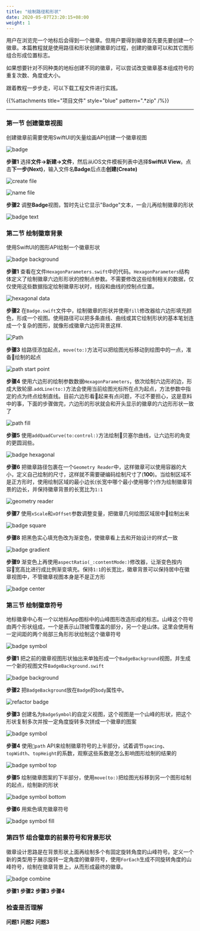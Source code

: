 ```yaml
---
title: "绘制路径和形状"
date: 2020-05-07T23:20:15+08:00
weight: 1
---
```


用户在浏览完一个地标后会得到一个徽章。但用户要得到徽章首先要先要创建一个徽章。本篇教程就是使用路径和形状创建徽章的过程，创建的徽章可以和其它图形组合形成位置标志。

如果想要针对不同种类的地标创建不同的徽章，可以尝试改变徽章基本组成符号的重复次数、角度或大小。

跟着教程一步步走，可以下载工程文件进行实践。

{{%attachments title="项目文件" style="blue" pattern=".*zip" /%}}

---

### 第一节 创建徽章视图

创建徽章前需要使用SwiftUI的矢量绘画API创建一个徽章视图

![badge](/tutorials/drawing_and_animation/images/swiftui-drawing-animation-badge.png?width=20pc)

**步骤1** 选择**文件->新建->文件**，然后从iOS文件模板列表中选择**SwiftUI View**。点击**下一步(Next)**，输入文件名**Badge**后点击**创建(Create)**

![create file](/tutorials/drawing_and_animation/images/swiftui-drawing-animation-create-file.png?width=50pc)

![name file](/tutorials/drawing_and_animation/images/swiftui-drawing-animation-name-file.png?width=20pc)

**步骤2** 调整**Badge**视图，暂时先让它显示"Badge"文本，一会儿再绘制徽章的形状

![badge text](/tutorials/drawing_and_animation/images/swiftui-drawing-animation-badge-text.png?width=40pc)

### 第二节 绘制徽章背景

使用SwiftUI的图形API绘制一个徽章形状

![badge background](/tutorials/drawing_and_animation/images/swiftui-drawing-animation-badge-background.png?width=20pc)

**步骤1** 查看在文件`HexagonParameters.swift`中的代码。`HexagonParameters`结构体定义了绘制徽章六边形形状的控制点参数。不需要修改这些绘制相关的数据，仅仅使用这些数据指定绘制徽章形状时，线段和曲线的控制点位置。

![hexagonal data](/tutorials/drawing_and_animation/images/swiftui-drawing-animation-hexagonal-data.png?width=40pc)

**步骤2** 在`Badge.swift`文件中，绘制徽章的形状并使用`fill`修改器给六边形填充颜色，形成一个视图。使用路径可以把多条直线、曲线或其它绘制形状的基本笔划连成一个复杂的图形，就像形成徽章六边形背景这样.

![Path](/tutorials/drawing_and_animation/images/swiftui-drawing-animation-path.png?width=20pc)

**步骤3** 给路径添加起点，`move(to:)`方法可以把绘图光标移动到绘图中的一点，准备绘制的起点

![path start point](/tutorials/drawing_and_animation/images/swiftui-drawing-animation-path-start-point.png?width=20pc)

**步骤4** 使用六边形的绘制参数数据`HexagonParameters`，依次绘制六边形的边，形成大致轮廓.`addLine(to:)`方法会使用当前绘图光标所在点为起点，方法参数中指定的点为终点绘制直线。目前六边形看起来有点问题，不过不要担心，这是意料中的事，下面的步骤做完，六边形的形状就会和开头显示的徽章的六边形形状一致了

![path fill](/tutorials/drawing_and_animation/images/swiftui-drawing-animation-badge-path-fill.png?width=40pc)

**步骤5** 使用`addQuadCurve(to:control:)`方法绘制贝塞尔曲线，让六边形的角变的更圆润些。

![badge hexagonal](/tutorials/drawing_and_animation/images/swiftui-drawing-animation-badge-hexagonal.png?width=40pc)

**步骤6** 把徽章路径包裹在一个`Geometry Reader`中，这样徽章可以使用容器的大小，定义自己绘制的尺寸，这样就不需要硬编码绘制尺寸了(**100**)。当绘制区域不是正方形时，使用绘制区域的最小边长(长宽中哪个最小使用哪个)作为绘制徽章背景的边长，并保持徽章背景的长宽比为`1:1`

![geometry reader](/tutorials/drawing_and_animation/images/swiftui-drawing-animation-badge-geometry-reader.png?width=40pc)

**步骤7** 使用`xScale`和`xOffset`参数调整变量，把徽章几何绘图区域居中绘制出来

![badge square](/tutorials/drawing_and_animation/images/swiftui-drawing-animation-badge-square.png?width=40pc)

**步骤8** 把黑色实心填充色改为渐变色，使徽章看上去和开始设计的样式一致

![badge gradient](/tutorials/drawing_and_animation/images/swiftui-drawing-animation-badge-gradient.png?width=50pc)

**步骤9** 渐变色上再使用`aspectRatio(_:contentMode:)`修改器，让渐变色按内容宽高比进行成比例渐变填充。保持`1:1`的长宽比，徽章背景可以保持居中在徽章视图中，不管徽章视图本身是不是正方形

![badge center](/tutorials/drawing_and_animation/images/swiftui-drawing-animation-badge-center.png?width=50pc)

### 第三节 绘制徽章符号

地标徽章中心有一个以地标App图标中的山峰图形改造形成的标志。山峰这个符号由两个形状组成，一个是表示山顶被雪覆盖的部分，另一个是山体。这里会使用有一定间距的两个局部三角形形状绘制这个徽章符号

![badge symbol](/tutorials/drawing_and_animation/images/swiftui-drawing-animation-badge-symbol.png?width=20pc)

**步骤1** 把之前的徽章视图形状抽出来单独形成一个`BadgeBackground`视图，并生成一个新的视图文件`BadgeBackground.swift`

![badge background](/tutorials/drawing_and_animation/images/swiftui-drawing-animation-badgebackground.png?width=50pc)

**步骤2** 把`BadgeBackground`放在`Badge`的`body`属性中。

![refactor badge](/tutorials/drawing_and_animation/images/swiftui-drawing-animation-badge-refactor-background.png?width=50pc)

**步骤3** 创建名为`BadgeSymbol`的自定义视图，这个视图是一个山峰的形状，把这个形状复制多次并按一定角度旋转多次拼成一个徽章的图案

![badge symbol](/tutorials/drawing_and_animation/images/swiftui-drawing-animation-badgeSymbol.png)

**步骤4** 使用`path` API来绘制徽章符号的上半部分，试着调节`spacing`、`topWidth`、`topHeight`的系数，观察这些系数是怎么影响图形绘制的结果的

![badge symbol top](/tutorials/drawing_and_animation/images/swiftui-drawing-animation-badge-symbol-top.png?width=50pc)

**步骤5** 绘制徽章图案的下半部分，使用`move(to:)`把绘图光标移到另一个图形绘制的起点，绘制新的形状

![badge symbol bottom](/tutorials/drawing_and_animation/images/swiftui-drawing-animation-badge-symbol-bottom.png?width=50pc)

**步骤6** 用紫色填充徽章符号

![badge symbol fill](/tutorials/drawing_and_animation/images/swiftui-drawing-animation-badge-symbol-fill.png?width=50pc)

### 第四节 组合徽章的前景符号和背景形状

徽章设计思路是在背景形状上面再绘制多个有固定旋转角度的山峰符号。定义一个新的类型用于展示旋转一定角度的徽章符号，使用`ForEach`生成不同旋转角度的山峰符号，绘制在徽章背景上，从而形成最终的徽章。

![badge combine](/tutorials/drawing_and_animation/images/swiftui-drawing-animation-badge-combine.png?width=20pc)

**步骤1** 
**步骤2** 
**步骤3** 
**步骤4** 

### 检查是否理解

**问题1** 
**问题2** 
**问题3** 
